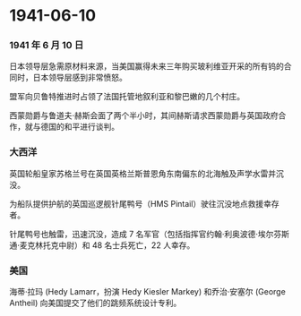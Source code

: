 # 1941-06-10

### 1941 年 6 月 10 日

日本领导层急需原材料来源，当美国赢得未来三年购买玻利维亚开采的所有钨的合同时，日本领导层感到非常愤怒。

盟军向贝鲁特推进时占领了法国托管地叙利亚和黎巴嫩的几个村庄。

西蒙勋爵与鲁道夫·赫斯会面了两个半小时，其间赫斯请求西蒙勋爵与英国政府合作，就与德国的和平进行谈判。

### 大西洋

英国轮船皇家苏格兰号在英国英格兰斯普恩角东南偏东的北海触及声学水雷并沉没。

为船队提供护航的英国巡逻舰针尾鸭号（HMS
Pintail）驶往沉没地点救援幸存者。

针尾鸭号也触雷，迅速沉没，造成 7
名军官（包括指挥官约翰·利奥波德·埃尔芬斯通·麦克林托克中尉）和 48
名士兵死亡，22 人幸存。

### 美国

海蒂·拉玛 (Hedy Lamarr，扮演 Hedy Kiesler Markey) 和乔治·安塞尔 (George
Antheil) 向美国提交了他们的跳频系统设计专利。
